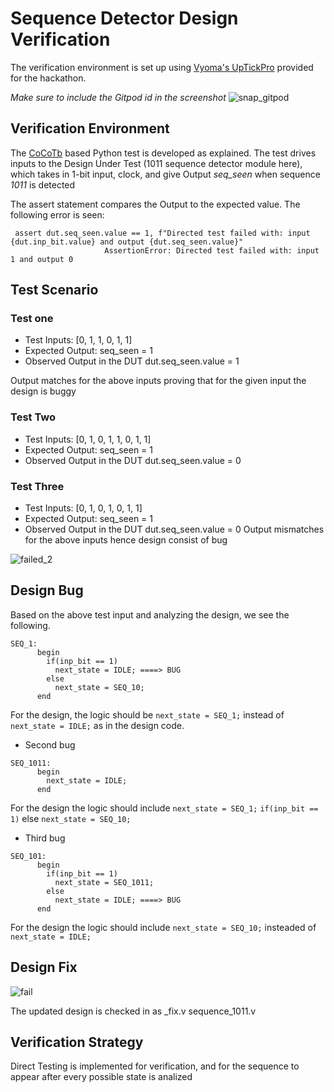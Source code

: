 # Sequence Detector Design Verification

The verification environment is set up using [Vyoma's UpTickPro](https://vyomasystems.com) provided for the hackathon.

*Make sure to include the Gitpod id in the screenshot*
![snap_gitpod](https://user-images.githubusercontent.com/84724429/181510175-e2c15e62-0d13-48c5-8bc6-54cdd5919dcb.jpg)

## Verification Environment

The [CoCoTb](https://www.cocotb.org/) based Python test is developed as explained. The test drives inputs to the Design Under Test (1011 sequence detector module here), which takes in 1-bit input, clock, and give Output *seq_seen* when sequence *1011*
is detected

The assert statement compares the Output to the expected value.
The following error is seen:
```
 assert dut.seq_seen.value == 1, f"Directed test failed with: input {dut.inp_bit.value} and output {dut.seq_seen.value}"
                     AssertionError: Directed test failed with: input 1 and output 0
```
## Test Scenario 
### Test one
- Test Inputs: [0, 1, 1, 0, 1, 1]
- Expected Output: seq_seen = 1
- Observed Output in the DUT dut.seq_seen.value = 1

Output matches for the above inputs proving that for the given input the design is buggy

### Test Two
- Test Inputs: [0, 1, 0, 1, 1, 0, 1, 1]
- Expected Output: seq_seen = 1
- Observed Output in the DUT dut.seq_seen.value = 0

### Test Three
- Test Inputs: [0, 1, 0, 1, 0, 1, 1]
- Expected Output: seq_seen = 1
- Observed Output in the DUT dut.seq_seen.value = 0
Output mismatches for the above inputs hence design consist of bug

![failed_2](https://user-images.githubusercontent.com/84724429/181591985-1bfabe91-9838-40a7-9c1c-aa641f84d034.jpg)


## Design Bug
Based on the above test input and analyzing the design, we see the following.
```
SEQ_1:
      begin
        if(inp_bit == 1)
          next_state = IDLE; ====> BUG
        else
          next_state = SEQ_10;
      end          
```
For the design, the logic should be ``next_state = SEQ_1;`` instead of ``next_state = IDLE;`` as in the design code.
- Second bug
```
SEQ_1011:
      begin
        next_state = IDLE;
      end         
```
For the design the logic should include ``next_state = SEQ_1;`` ``if(inp_bit == 1)``
 else ``next_state = SEQ_10;``

- Third bug
```
SEQ_101:
      begin
        if(inp_bit == 1)
          next_state = SEQ_1011;
        else
          next_state = IDLE; ====> BUG
      end       
```
For the design the logic should include ``next_state = SEQ_10;`` insteaded of  ``next_state = IDLE;``
## Design Fix

![fail](https://user-images.githubusercontent.com/84724429/181592618-6d8237b7-39c4-45cc-88c0-b0ad8b119807.jpg)

The updated design is checked in as _fix.v
sequence_1011.v
## Verification Strategy
Direct Testing is implemented for verification, and for the sequence to appear after every possible state is analized
